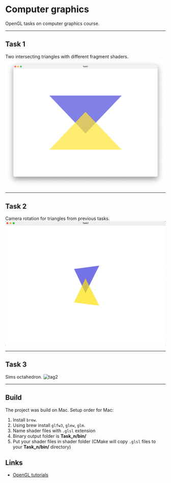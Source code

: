 # Computer graphics

OpenGL tasks on computer graphics course.


------------------------
## Task 1
Two intersecting triangles with different fragment shaders.
![tag1](Task1/imgs/result.png "Static triangles")


--------------------------
## Task 2
Camera rotation for triangles from previous tasks.
![tag2](Task2/imgs/result.gif "Moving triangles")

--------------------------
## Task 3
Sims octahedron.
![tag2](Task3/imgs/result.gif "Octahedron")


-------------------------

## Build

The project was build on Mac. Setup order for Mac:
1. Install `brew`.
2. Using brew install `glfw3`, `glew`, `glm`.
3. Name shader files with `.glsl` extension
4. Binary output folder is **Task_n/bin/**
5. Put your shader files in shader folder (CMake will copy `.glsl` files to your **Task_n/bin/** directory)


## Links
- [OpenGL tutorials](https://www.opengl-tutorial.org/ru/)
